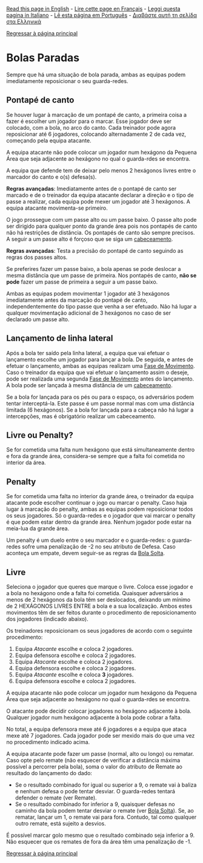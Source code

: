 [Read this page in English](https://counterattackgame.github.io/wiki/set_pieces) - [Lire cette page en Français](https://counterattackgame.github.io/wiki/fr/set_pieces) - [Leggi questa pagina in Italiano](https://counterattackgame.github.io/wiki/it/set_pieces) - [Lê esta página em Português](https://counterattackgame.github.io/wiki/pt/set_pieces) - [Διαβάστε αυτή τη σελίδα στα Ελληνικά](https://counterattackgame.github.io/wiki/gr/set_pieces)

[Regressar à página principal](https://counterattackgame.github.io/wiki/pt/index)

# Bolas Paradas

Sempre que há uma situação de bola parada, ambas as equipas podem imediatamente reposicionar o seu guarda-redes. 

## Pontapé de canto

Se houver lugar à marcação de um pontapé de canto, a primeira coisa a fazer é escolher um jogador para o marcar. Esse jogador deve ser colocado, com a bola, no arco do canto. Cada treinador pode agora reposicionar até 6 jogadores, colocando alternadamente 2 de cada vez, começando pela equipa atacante.

A equipa atacante não pode colocar um jogador num hexágono da Pequena Área que seja adjacente ao hexágono no qual o guarda-rdes se encontra. 

A equipa que defende tem de deixar pelo menos 2 hexágonos livres entre o marcador do canto e o(s) defesa(s).

**Regras avançadas**: Imediatamente antes de o pontapé de canto ser marcado e de o treinador da equipa atacante declarar a direção e o tipo de passe a realizar, cada equipa pode mexer um jogador até 3 hexágonos. A equipa atacante movimenta-se primeiro. 

O jogo prossegue com um passe alto ou um passe baixo. O passe alto pode ser dirigido para qualquer ponto da grande área pois nos pontapés de canto não há restrições de distância. Os pontapés de canto são sempre precisos. A seguir a um passe alto é forçoso que se siga um [cabeceamento](https://counterattackgame.github.io/wiki/pt/heading).

**Regras avançadas**: Testa a precisão do pontapé de canto seguindo as regras dos passes altos.

Se preferires fazer um passe baixo, a bola apenas se pode deslocar a mesma distância que um passe de primeira. Nos pontapés de canto, **não se pode** fazer um passe de primeira a seguir a um passe baixo.

Ambas as equipas podem movimentar 1 jogador até 3 hexágonos imediatamente antes da marcação do pontapé de canto, independentemente do tipo passe que venha a ser efetuado. Não há lugar a qualquer movimentação adicional de 3 hexágonos no caso de ser declarado um passe alto.

## Lançamento de linha lateral

Após a bola ter saído pela linha lateral, a equipa que vai efetuar o lançamento escolhe um jogador para lançar a bola. De seguida, e antes de efetuar o lançamento, ambas as equipas realizam uma [Fase de Movimento](https://counterattackgame.github.io/wiki/pt/movement_phase). Caso o treinador da equipa que vai efetuar o lançamento assim o deseje, pode ser realizada uma segunda [Fase de Movimento](https://counterattackgame.github.io/wiki/pt/movement_phase) antes do lançamento. A bola pode ser lançada à mesma distância de um [cabeceamento](https://counterattackgame.github.io/wiki/pt/heading).

Se a bola for lançada para os pés ou para o espaço, os adversários podem tentar interceptá-la. Este passe é um passe normal mas com uma distância limitada (6 hexágonos). 
Se a bola for lançada para a cabeça não há lugar a intercepções, mas é obrigatório realizar um cabeceamento. 

## Livre ou Penalty?

Se for cometida uma falta num hexágono que está simultaneamente dentro e fora da grande área, considera-se sempre que a falta foi cometida no interior da área. 

## Penalty

Se for cometida uma falta no interior da grande área, o treinador da equipa atacante pode escolher continuar o jogo ou marcar o penalty. Caso haja lugar à marcação do penalty, ambas as equipas podem reposicionar todos os seus jogadores. Só o guarda-redes e o jogador que vai marcar o penalty é que podem estar dentro da grande área. Nenhum jogador pode estar na meia-lua da grande área. 

Um penalty é um duelo entre o seu marcador e o guarda-redes:
o guarda-redes sofre uma penalização de -2 no seu atributo de Defesa. Caso aconteça um empate, devem seguir-se as regras da [Bola Solta](https://counterattackgame.github.io/wiki/pt/loose_ball).

## Livre

Seleciona o jogador que queres que marque o livre. Coloca esse jogador e a bola no hexágono onde a falta foi cometida. Quaisquer adversários a menos de 2 hexágonos da bola têm ser deslocados, deixando um mínimo de 2 HEXÁGONOS LIVRES ENTRE a bola e a sua localização. Ambos estes movimentos têm de ser feitos durante o procedimento de reposicionamento dos jogadores (indicado abaixo). 

Os treinadores reposicionam os seus jogadores de acordo com o seguinte procedimento:

1. Equipa _Atacante_ escolhe e coloca 2 jogadores.
2. Equipa defensora escolhe e coloca 2 jogadores.
3. Equipa _Atacante_ escolhe e coloca 2 jogadores.
4. Equipa defensora escolhe e coloca 2 jogadores.
5. Equipa _Atacante_ escolhe e coloca **3** jogadores.
6. Equipa defensora escolhe e coloca 2 jogadores.

A equipa atacante não pode colocar um jogador num hexágono da Pequena Área que seja adjacente ao hexágono no qual o guarda-rdes se encontra. 

O atacante pode decidir colocar jogadores no hexágono adjacente à bola. Qualquer jogador num hexágono adjacente à bola pode cobrar a falta. 

No total, a equipa defensora mexe até 6 jogadores e a equipa que ataca mexe até 7 jogadores. Cada jogador pode ser mexido mais do que uma vez no procedimento indicado acima. 

A equipa atacante pode fazer um passe (normal, alto ou longo) ou rematar. Caso opte pelo remate (não esquecer de verificar a distância máxima possível a percorrer pela bola), soma o valor do atributo de Remate ao resultado do lançamento do dado: 

- Se o resultado combinado for igual ou superior a 9, o remate vai à baliza e nenhum defesa o pode tentar desviar. O guarda-redes tentará defender o remate (ver Remate).
- Se o resultado combinado for inferior a 9, quaisquer defesas no caminho da bola podem tentar desviar o remate (ver [Bola Solta](https://counterattackgame.github.io/wiki/pt/loose_ball)).
Se, ao rematar, lançar um 1, o remate vai para fora. Contudo, tal como qualquer outro remate, está sujeito a desvios. 

É possível marcar golo mesmo que o resultado combinado seja inferior a 9. Não esquecer que os remates de fora da área têm uma penalização de -1.

[Regressar à página principal](https://counterattackgame.github.io/wiki/pt/index)
